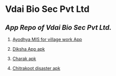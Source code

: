 # Vdai Bio Sec Pvt Ltd
## *App Repo of Vdai Bio Sec Pvt Ltd.*

1. [Ayodhya MIS for village work App](ayodhyamis/README.md)

2. [Diksha App apk](diksha/app-releasev4.apk)

3. [Charak apk](disease_diagnosis/charak-appgov.apk)

4. [Chitrakoot disaster apk](chitrakoot_disaster/chitrakootv4.apk)

